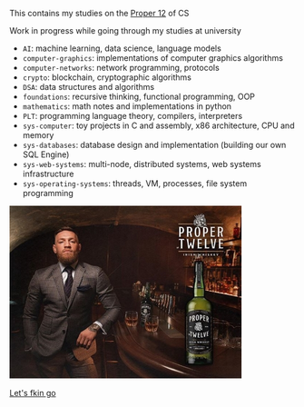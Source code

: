 This contains my studies on the [Proper 12](https://www.youtube.com/watch?v=hscqQIkp1fA) of CS

Work in progress while going through my studies at university

- `AI`: machine learning, data science, language models
- `computer-graphics`: implementations of computer graphics algorithms
- `computer-networks`: network programming, protocols
- `crypto`: blockchain, cryptographic algorithms
- `DSA`: data structures and algorithms
- `foundations`: recursive thinking, functional programming, OOP
- `mathematics`: math notes and implementations in python
- `PLT`: programming language theory, compilers, interpreters
- `sys-computer`: toy projects in C and assembly, x86 architecture, CPU and memory
- `sys-databases`: database design and implementation (building our own SQL Engine)
- `sys-web-systems`: multi-node, distributed systems, web systems infrastructure
- `sys-operating-systems`: threads, VM, processes, file system programming

![](Proper-Twelve-Irish-Whiskey-Conor-McGregor-Hellodrinks.jpg)

[Let's fkin go](https://www.youtube.com/watch?v=G8_CbrAZA04)
